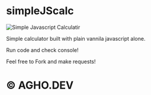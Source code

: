 # simpleJScalc

![Simple Javascript Calculatir](https://i0.wp.com/www.developerdesks.com/wp-content/uploads/2015/06/javascript-calculator-code.png?fit=331%2C226&ssl=1)

Simple calculator built with plain vannila javascript alone. 


Run code and check console!

Feel free to Fork and make requests!


# © AGHO.DEV
